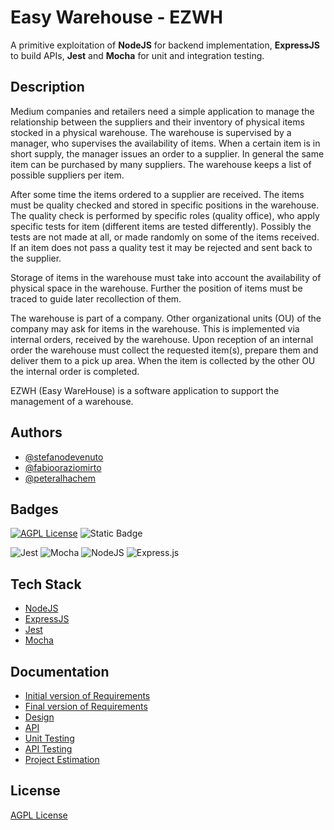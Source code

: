 
# Easy Warehouse - EZWH

A primitive exploitation of **NodeJS** for backend implementation, **ExpressJS** to build APIs, **Jest** and **Mocha** for unit and integration testing.



## Description 

Medium companies and retailers need a simple application to manage the relationship between the suppliers and their inventory of physical items stocked in a physical warehouse. The warehouse is supervised by a manager, who supervises the availability of items. When a certain item is in short supply, the manager issues an order to a supplier. In general the same item can be purchased by many suppliers. The warehouse keeps a list of possible suppliers per item.

After some time the items ordered to a supplier are received. The items must be quality checked and stored in specific positions in the warehouse. The quality check is performed by specific roles (quality office), who apply specific tests for item (different items are tested differently). Possibly the tests are not made at all, or made randomly on some of the items received. If an item does not pass a quality test it may be rejected and sent back to the supplier.

Storage of items in the warehouse must take into account the availability of physical space in the warehouse. Further the position of items must be traced to guide later recollection of them.

The warehouse is part of a company. Other organizational units (OU) of the company may ask for items in the warehouse. This is implemented via internal orders, received by the warehouse. Upon reception of an internal order the warehouse must collect the requested item(s), prepare them and deliver them to a pick up area. When the item is collected by the other OU the internal order is completed.

EZWH (Easy WareHouse) is a software application to support the management of a warehouse.
## Authors

- [@stefanodevenuto](https://github.com/stefanodevenuto)
- [@fabiooraziomirto](https://github.com/fabiooraziomirto)
- [@peteralhachem](https://github.com/peteralhachem)


## Badges


[![AGPL License](https://img.shields.io/badge/license-AGPL-blue.svg)](http://www.gnu.org/licenses/agpl-3.0)
![Static Badge](https://img.shields.io/badge/university-poliTO-green)

![Jest](https://img.shields.io/badge/-jest-%23C21325?style=for-the-badge&logo=jest&logoColor=white)
![Mocha](https://img.shields.io/badge/-mocha-%238D6748?style=for-the-badge&logo=mocha&logoColor=white)
![NodeJS](https://img.shields.io/badge/node.js-6DA55F?style=for-the-badge&logo=node.js&logoColor=white)
![Express.js](https://img.shields.io/badge/express.js-%23404d59.svg?style=for-the-badge&logo=express&logoColor=%2361DAFB)





## Tech Stack

- [NodeJS](https://nodejs.org/en)
- [ExpressJS](https://expressjs.com/)
- [Jest](https://jestjs.io/)
- [Mocha](https://mochajs.org/)


## Documentation

- [Initial version of Requirements](docs\RequirementsDocument.md)
- [Final version of Requirements](docs\OfficialRequirements.md)
- [Design](docs\DesignDocument.md)
- [API](docs\API.md)
- [Unit Testing](docs\UnitTestReport.md)
- [API Testing](docs\ApiTestReport.md)
- [Project Estimation](docs\Estimation.md)


## License

[AGPL License](https://www.gnu.org/licenses/agpl-3.0)

